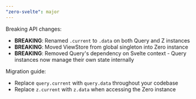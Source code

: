 ```yaml
---
"zero-svelte": major
---
```


Breaking API changes:

- **BREAKING**: Renamed `.current` to `.data` on both Query and Z instances
- **BREAKING**: Moved ViewStore from global singleton into Zero instance
- **BREAKING**: Removed Query's dependency on Svelte context - Query instances now manage their own state internally

Migration guide:
- Replace `query.current` with `query.data` throughout your codebase
- Replace `z.current` with `z.data` when accessing the Zero instance
